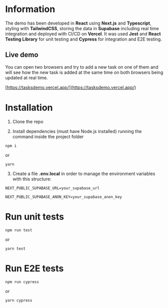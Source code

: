 # Information

The demo has been developed in **React** using **Next.js** and **Typescript**, styling with **TailwindCSS**, storing the data in **Supabase** including real time integration and deployed with CI/CD on **Vercel**. It was used **Jest** and **React Testing Library** for unit testing and **Cypress** for integration and E2E testing.

## Live demo

You can open two browsers and try to add a new task on one of them and will see how the new task is added at the same time on both browsers being updated at real time.

[https://tasksdemo.vercel.app/](https://tasksdemo.vercel.app/)

# Installation

1. Clone the repo

2. Install dependencies (must have Node.js installed) running the command inside the project folder

`npm i`

or

`yarn`

3. Create a file **.env.local** in order to manage the environment variables with this structure:

`NEXT_PUBLIC_SUPABASE_URL=your_supabase_url`

`NEXT_PUBLIC_SUPABASE_ANON_KEY=your_supabase_anon_key`

# Run unit tests

`npm run test`

or

`yarn test`

# Run E2E tests

`npm run cypress`

or

`yarn cypress`
